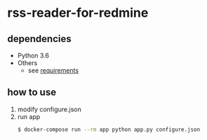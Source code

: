 # rss-reader-for-redmine

## dependencies
* Python 3.6
* Others
    * see [requirements](requirements)
  
## how to use
1. modify configure.json
1. run app
    ~~~bash
    $ docker-compose run --rm app python app.py configure.json
    ~~~
